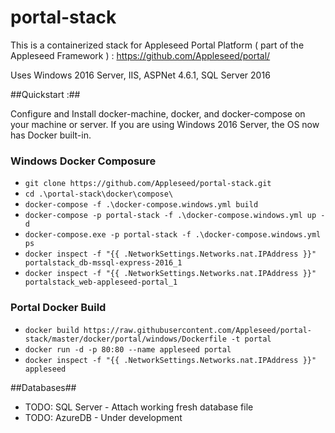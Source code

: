 # portal-stack
This is a containerized stack for Appleseed Portal Platform ( part of the Appleseed Framework ) : https://github.com/Appleseed/portal/

Uses Windows 2016 Server, IIS, ASPNet 4.6.1, SQL Server 2016


##Quickstart :##

Configure and Install docker-machine, docker, and docker-compose on your machine or server. If you are using Windows 2016 Server, the OS now has Docker built-in.

### Windows Docker Composure
- `git clone https://github.com/Appleseed/portal-stack.git`
- `cd .\portal-stack\docker\compose\`
- `docker-compose -f .\docker-compose.windows.yml build`
- `docker-compose -p portal-stack -f .\docker-compose.windows.yml up -d`
- `docker-compose.exe -p portal-stack -f .\docker-compose.windows.yml ps`
- `docker inspect -f "{{ .NetworkSettings.Networks.nat.IPAddress }}" portalstack_db-mssql-express-2016_1`
- `docker inspect -f "{{ .NetworkSettings.Networks.nat.IPAddress }}" portalstack_web-appleseed-portal_1`

### Portal Docker Build
- `docker build https://raw.githubusercontent.com/Appleseed/portal-stack/master/docker/portal/windows/Dockerfile -t portal`
- `docker run -d -p 80:80 --name appleseed portal`
- `docker inspect -f "{{ .NetworkSettings.Networks.nat.IPAddress }}" appleseed`

##Databases##
- TODO: SQL Server - Attach working fresh database file
- TODO: AzureDB - Under development
